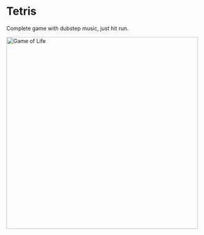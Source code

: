 <h1>Tetris</h1>

Complete game with dubstep music, just hit run.

<img src="https://i.imgur.com/KzWvIIk.gif" alt="Game of Life" width="500">
